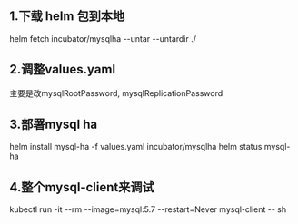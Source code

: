 ## 1.下载 helm 包到本地
helm fetch incubator/mysqlha --untar --untardir ./

## 2.调整values.yaml
主要是改mysqlRootPassword, mysqlReplicationPassword

## 3.部署mysql ha
helm install mysql-ha -f values.yaml incubator/mysqlha
helm status mysql-ha

## 4.整个mysql-client来调试
kubectl run -it --rm --image=mysql:5.7 --restart=Never mysql-client -- sh
